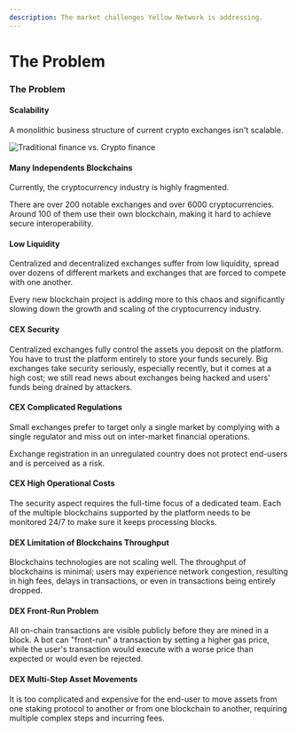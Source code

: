 ```yaml
---
description: The market challenges Yellow Network is addressing.
---
```


# The Problem

### The Problem <a href="#_udybe2pc46jg" id="_udybe2pc46jg"></a>

#### Scalability <a href="#_pj8bkb32jts7" id="_pj8bkb32jts7"></a>

A monolithic business structure of current crypto exchanges isn't scalable.

![Traditional finance vs. Crypto finance](<.gitbook/assets/How did traditional finance manage to scale\_.jpg>)

#### Many Independents Blockchains <a href="#_rpdroawe59eb" id="_rpdroawe59eb"></a>

Currently, the cryptocurrency industry is highly fragmented.&#x20;

There are over 200 notable exchanges and over 6000 cryptocurrencies. Around 100 of them use their own blockchain, making it hard to achieve secure interoperability.

#### Low Liquidity <a href="#_c3n1dp2ojjwf" id="_c3n1dp2ojjwf"></a>

Centralized and decentralized exchanges suffer from low liquidity, spread over dozens of different markets and exchanges that are forced to compete with one another.&#x20;

Every new blockchain project is adding more to this chaos and significantly slowing down the growth and scaling of the cryptocurrency industry.

#### CEX Security <a href="#_a7ns84xisfgu" id="_a7ns84xisfgu"></a>

Centralized exchanges fully control the assets you deposit on the platform. You have to trust the platform entirely to store your funds securely. Big exchanges take security seriously, especially recently, but it comes at a high cost; we still read news about exchanges being hacked and users' funds being drained by attackers.

#### CEX Complicated Regulations <a href="#_5kcfiq383k3b" id="_5kcfiq383k3b"></a>

Small exchanges prefer to target only a single market by complying with a single regulator and miss out on inter-market financial operations.&#x20;

Exchange registration in an unregulated country does not protect end-users and is perceived as a risk.

#### CEX High Operational Costs <a href="#_emg1es6jeelj" id="_emg1es6jeelj"></a>

The security aspect requires the full-time focus of a dedicated team. Each of the multiple blockchains supported by the platform needs to be monitored 24/7 to make sure it keeps processing blocks.

#### DEX Limitation of Blockchains Throughput <a href="#_gat1xioip300" id="_gat1xioip300"></a>

Blockchains technologies are not scaling well. The throughput of blockchains is minimal; users may experience network congestion, resulting in high fees, delays in transactions, or even in transactions being entirely dropped.

#### DEX Front-Run Problem <a href="#_tfcy725mgxv4" id="_tfcy725mgxv4"></a>

All on-chain transactions are visible publicly before they are mined in a block. A bot can "front-run" a transaction by setting a higher gas price, while the user's transaction would execute with a worse price than expected or would even be rejected.

#### DEX Multi-Step Asset Movements <a href="#_bxf2nfrhp1bs" id="_bxf2nfrhp1bs"></a>

It is too complicated and expensive for the end-user to move assets from one staking protocol to another or from one blockchain to another, requiring multiple complex steps and incurring fees.
